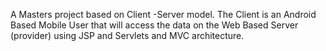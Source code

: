A Masters project based on Client -Server model. The Client is an Android Based Mobile User that will access the data on the Web Based Server (provider) using JSP and Servlets and MVC architecture.